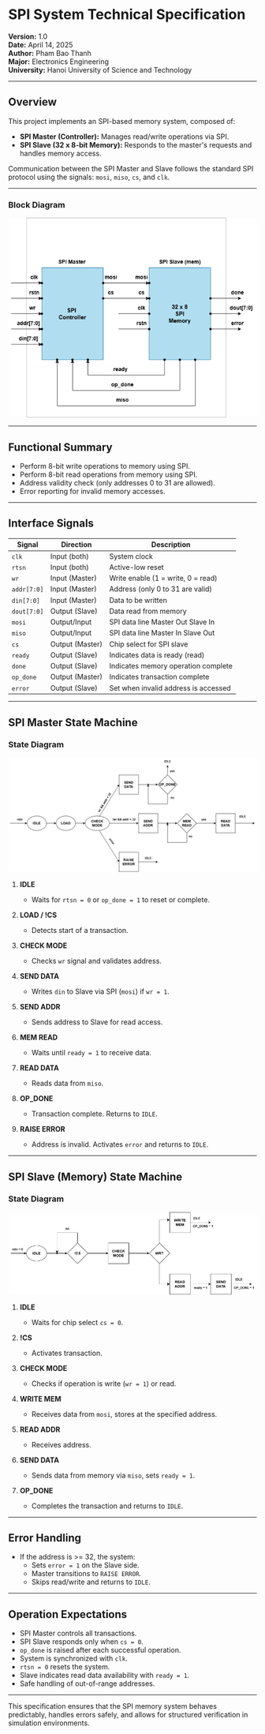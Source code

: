 # SPI System Technical Specification

**Version:** 1.0  
**Date:** April 14, 2025  
**Author:** Pham Bao Thanh  
**Major:** Electronics Engineering  
**University:** Hanoi University of Science and Technology

---

## Overview

This project implements an SPI-based memory system, composed of:

- **SPI Master (Controller):** Manages read/write operations via SPI.
- **SPI Slave (32 x 8-bit Memory):** Responds to the master's requests and handles memory access.

Communication between the SPI Master and Slave follows the standard SPI protocol using the signals: `mosi`, `miso`, `cs`, and `clk`.

---

### Block Diagram

![SPI Block Diagram](./spi_block.png)

---

## Functional Summary

- Perform 8-bit write operations to memory using SPI.
- Perform 8-bit read operations from memory using SPI.
- Address validity check (only addresses 0 to 31 are allowed).
- Error reporting for invalid memory accesses.

---

## Interface Signals

| Signal      | Direction        | Description                          |
|-------------|------------------|--------------------------------------|
| `clk`       | Input (both)     | System clock                         |
| `rtsn`      | Input (both)     | Active-low reset                     |
| `wr`        | Input (Master)   | Write enable (1 = write, 0 = read)   |
| `addr[7:0]` | Input (Master)   | Address (only 0 to 31 are valid)     |
| `din[7:0]`  | Input (Master)   | Data to be written                   |
| `dout[7:0]` | Output (Slave)   | Data read from memory                |
| `mosi`      | Output/Input     | SPI data line Master Out Slave In    |
| `miso`      | Output/Input     | SPI data line Master In Slave Out    |
| `cs`        | Output (Master)  | Chip select for SPI slave            |
| `ready`     | Output (Slave)   | Indicates data is ready (read)       |
| `done`      | Output (Slave)   | Indicates memory operation complete  |
| `op_done`   | Output (Master)  | Indicates transaction complete       |
| `error`     | Output (Slave)   | Set when invalid address is accessed |

---

## SPI Master State Machine

### State Diagram

![SPI Master State Machine](./spi_master_fsm.png)

1. **IDLE**
   - Waits for `rtsn = 0` or `op_done = 1` to reset or complete.

2. **LOAD / !CS**
   - Detects start of a transaction.

3. **CHECK MODE**
   - Checks `wr` signal and validates address.

4. **SEND DATA**
   - Writes `din` to Slave via SPI (`mosi`) if `wr = 1`.

5. **SEND ADDR**
   - Sends address to Slave for read access.

6. **MEM READ**
   - Waits until `ready = 1` to receive data.

7. **READ DATA**
   - Reads data from `miso`.

8. **OP_DONE**
   - Transaction complete. Returns to `IDLE`.

9. **RAISE ERROR**
   - Address is invalid. Activates `error` and returns to `IDLE`.

---

## SPI Slave (Memory) State Machine

### State Diagram

![SPI Slave State Machine](./spi_slave_fsm.png)

1. **IDLE**
   - Waits for chip select `cs = 0`.

2. **!CS**
   - Activates transaction.

3. **CHECK MODE**
   - Checks if operation is write (`wr = 1`) or read.

4. **WRITE MEM**
   - Receives data from `mosi`, stores at the specified address.

5. **READ ADDR**
   - Receives address.

6. **SEND DATA**
   - Sends data from memory via `miso`, sets `ready = 1`.

7. **OP_DONE**
   - Completes the transaction and returns to `IDLE`.

---

## Error Handling

- If the address is >= 32, the system:
  - Sets `error = 1` on the Slave side.
  - Master transitions to `RAISE ERROR`.
  - Skips read/write and returns to `IDLE`.

---

## Operation Expectations

- SPI Master controls all transactions.
- SPI Slave responds only when `cs = 0`.
- `op_done` is raised after each successful operation.
- System is synchronized with `clk`.
- `rtsn = 0` resets the system.
- Slave indicates read data availability with `ready = 1`.
- Safe handling of out-of-range addresses.

---

This specification ensures that the SPI memory system behaves predictably, handles errors safely, and allows for structured verification in simulation environments.

